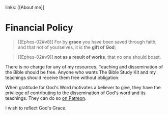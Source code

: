 links: [[About me]]
# Financial Policy
> [[Ephes-02#v8]] For by **grace** you have been saved through faith; and that not of yourselves, it is the **gift of God**; 

> [[Ephes-02#v9]] **not as a result of works**, that no one should boast.

There is no charge for any of my resources. Teaching and dissemination of the Bible should be free. Anyone who wants The Bible Study Kit and my teachings should receive them free without obligation.

When gratitude for God's Word motivates a believer to give, they have the privilege of contributing to the dissemination of God's word and its teachings. They can do so [on Patreon](https://www.patreon.com/joschua).

I wish to reflect God's Grace. 